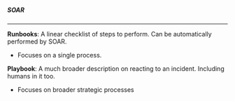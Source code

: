 ##### SOAR
---
**Runbooks**: A linear checklist of steps to perform. Can be automatically performed by SOAR.
- Focuses on a single process.

**Playbook**: A much broader description on reacting to an incident. Including humans in it too.
- Focuses on broader strategic processes




